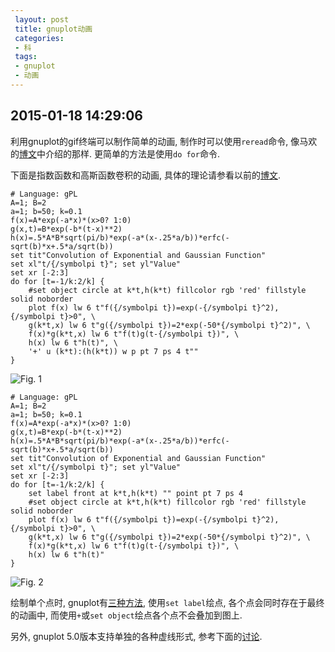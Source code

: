 ```yaml
---
 layout: post
 title: gnuplot动画
 categories:
 - 科
 tags:
 - gnuplot
 - 动画
---
```


## 2015-01-18 14:29:06

利用gnuplot的gif终端可以制作简单的动画, 制作时可以使用`reread`命令, 像马欢的[博文](http://blog.sciencenet.cn/blog-373392-531682.html)中介绍的那样.
更简单的方法是使用`do for`命令.

下面是指数函数和高斯函数卷积的动画, 具体的理论请参看以前的[博文](http://jerkwin.github.io/2013/11/20/卷积与自由能).

<pre class="line-numbers" data-start="0"><code class="language-bash"># Language: gPL
A=1; B=2
a=1; b=50; k=0.1
f(x)=A*exp(-a*x)*(x>0? 1:0)
g(x,t)=B*exp(-b*(t-x)**2)
h(x)=.5*A*B*sqrt(pi/b)*exp(-a*(x-.25*a/b))*erfc(-sqrt(b)*x+.5*a/sqrt(b))
set tit"Convolution of Exponential and Gaussian Function"
set xl"t/{/symbolpi t}"; set yl"Value"
set xr [-2:3]
do for [t=-1/k:2/k] {
	#set object circle at k*t,h(k*t) fillcolor rgb 'red' fillstyle solid noborder
	plot f(x) lw 6 t"f({/symbolpi t})=exp(-{/symbolpi t}^2), {/symbolpi t}>0", \
	g(k*t,x) lw 6 t"g({/symbolpi t})=2*exp(-50*{/symbolpi t}^2)", \
	f(x)*g(k*t,x) lw 6 t"f(t)g(t-{/symbolpi t})", \
	h(x) lw 6 t"h(t)", \
	'+' u (k*t):(h(k*t)) w p pt 7 ps 4 t""
}
</code></pre>

![Fig. 1](https://jerkwin.github.io/pic/Cov-1.gif)

<pre class="line-numbers" data-start="0"><code class="language-bash"># Language: gPL
A=1; B=2
a=1; b=50; k=0.1
f(x)=A*exp(-a*x)*(x>0? 1:0)
g(x,t)=B*exp(-b*(t-x)**2)
h(x)=.5*A*B*sqrt(pi/b)*exp(-a*(x-.25*a/b))*erfc(-sqrt(b)*x+.5*a/sqrt(b))
set tit"Convolution of Exponential and Gaussian Function"
set xl"t/{/symbolpi t}"; set yl"Value"
set xr [-2:3]
do for [t=-1/k:2/k] {
	set label front at k*t,h(k*t) "" point pt 7 ps 4
	#set object circle at k*t,h(k*t) fillcolor rgb 'red' fillstyle solid noborder
	plot f(x) lw 6 t"f({/symbolpi t})=exp(-{/symbolpi t}^2), {/symbolpi t}>0", \
	g(k*t,x) lw 6 t"g({/symbolpi t})=2*exp(-50*{/symbolpi t}^2)", \
	f(x)*g(k*t,x) lw 6 t"f(t)g(t-{/symbolpi t})", \
	h(x) lw 6 t"h(t)"
}
</code></pre>

![Fig. 2](https://jerkwin.github.io/pic/Cov-2.gif)

绘制单个点时, gnuplot有[三种方法](http://stackoverflow.com/questions/19452516/add-a-single-point-at-an-existing-plot),
使用`set label`绘点, 各个点会同时存在于最终的动画中, 而使用`+`或`set object`绘点各个点不会叠加到图上.

另外, gnuplot 5.0版本支持单独的各种虚线形式, 参考下面的[讨论](http://stackoverflow.com/questions/19412382/gnuplot-line-types).
